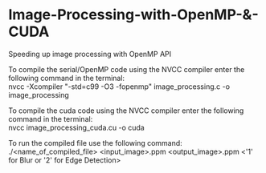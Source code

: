 # Image-Processing-with-OpenMP-&-CUDA
Speeding up image processing with OpenMP API

To compile the serial/OpenMP code using the NVCC compiler enter the following command in the terminal:  
nvcc -Xcompiler "-std=c99 -O3 -fopenmp" image_processing.c -o image_processing

To compile the cuda code using the NVCC compiler enter the following command in the terminal:  
nvcc image_processing_cuda.cu -o cuda

To run the compiled file use the following command:  
./<name_of_compiled_file> <input_image>.ppm <output_image>.ppm <'1' for Blur or '2' for Edge Detection>


